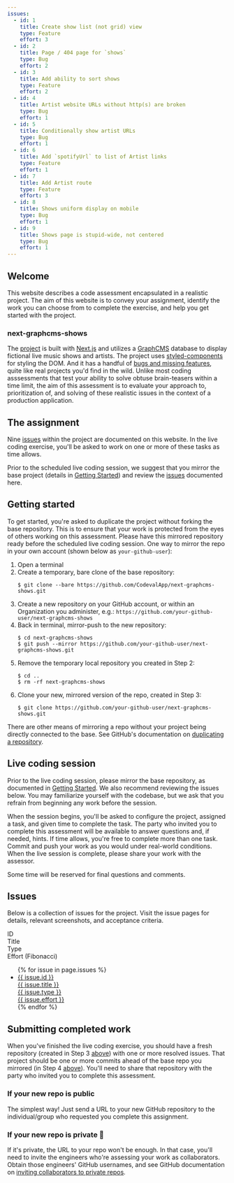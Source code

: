 ```yaml
---
issues:
  - id: 1
    title: Create show list (not grid) view
    type: Feature
    effort: 3
  - id: 2
    title: Page / 404 page for `shows`
    type: Bug
    effort: 2
  - id: 3
    title: Add ability to sort shows
    type: Feature
    effort: 2
  - id: 4
    title: Artist website URLs without http(s) are broken
    type: Bug
    effort: 1
  - id: 5
    title: Conditionally show artist URLs
    type: Bug
    effort: 1
  - id: 6
    title: Add `spotifyUrl` to list of Artist links
    type: Feature
    effort: 1
  - id: 7
    title: Add Artist route
    type: Feature
    effort: 3
  - id: 8
    title: Shows uniform display on mobile
    type: Bug
    effort: 1
  - id: 9
    title: Shows page is stupid-wide, not centered
    type: Bug
    effort: 1
---
```


## Welcome
This website describes a code assessment encapsulated in a realistic project. The aim of this website is to convey your assignment, identify the work you can choose from to complete the exercise, and help you get started with the project.

### next-graphcms-shows
The [project] is built with [Next.js] and utilizes a [GraphCMS] database to display fictional live music shows and artists. The project uses [styled-components] for styling the DOM. And it has a handful of [bugs and missing features](#issues), quite like real projects you'd find in the wild. Unlike most coding asssessments that test your ability to solve obtuse brain-teasers within a time limit, the aim of this assessment is to evaluate your approach to, prioritization of, and solving of these realistic issues in the context of a production application.

## The assignment
Nine [issues](#issues) within the project are documented on this website. In the live coding exercise, you'll be asked to work on one or more of these tasks as time allows.

Prior to the scheduled live coding session, we suggest that you mirror the base project (details in [Getting Started](#getting-started)) and review the [issues](#issues) documented here.

## Getting started
To get started, you're asked to duplicate the project without forking the base repository. This is to ensure that your work is protected from the eyes of others working on this assessment. Please have this mirrored repository ready before the scheduled live coding session. One way to mirror the repo in your own account (shown below as `your-github-user`):

1. Open a terminal
2. Create a temporary, bare clone of the base repository:
   ```
   $ git clone --bare https://github.com/CodevalApp/next-graphcms-shows.git
   ```
3. Create a new repository on your GitHub account, or within 
   an Organization you administer, e.g.:
   `https://github.com/your-github-user/next-graphcms-shows`
4. Back in terminal, mirror-push to the new repository:
   ```
   $ cd next-graphcms-shows
   $ git push --mirror https://github.com/your-github-user/next-graphcms-shows.git
   ```
5. Remove the temporary local repository you created in Step 2:
   ```
   $ cd ..
   $ rm -rf next-graphcms-shows
   ```
6. Clone your new, mirrored version of the repo, created in Step 3:
   ```
   $ git clone https://github.com/your-github-user/next-graphcms-shows.git
   ```

There are other means of mirroring a repo without your project being directly connected to the base. See GitHub's documentation on [duplicating a repository].

## Live coding session
Prior to the live coding session, please mirror the base repository, as documented in [Getting Started](#getting-started). We also recommend reviewing the issues below. You may familiarize yourself with the codebase, but we ask that you refrain from beginning any work before the session.

When the session begins, you'll be asked to configure the project, assigned a task, and given time to complete the task. The party who invited you to complete this assessment will be available to answer questions and, if needed, hints. If time allows, you're free to complete more than one task. Commit and push your work as you would under real-world conditions. When the live session is complete, please share your work with the assessor.

Some time will be reserved for final questions and comments.

## Issues
Below is a collection of issues for the project. Visit the issue pages for details, relevant screenshots, and acceptance criteria.

<div class="header-row">
  <div>ID</div>
  <div>Title</div>
  <div>Type</div>
  <div>Effort (Fibonacci)</div>
</div>

<ul class="issues-list">
{% for issue in page.issues %}
    <li>
      <a href="{{ site.baseurl }}/issues/{{ issue.id }}" class="flex-row">
        <div>
          {{ issue.id }}
        </div>
        <div>
          {{ issue.title }}
        </div>
        <div>
          {{ issue.type }}
        </div>
        <div>
          {{ issue.effort }}
        </div>
      </a>
    </li>
{% endfor %}
</ul>

## Submitting completed work
When you've finished the live coding exercise, you should have a fresh repository (created in Step 3 [above](#getting-started)) with one or more resolved issues. That project should be one or more commits ahead of the base repo you mirrored (in Step 4 [above](#getting-started)). You'll need to share that repository with the party who invited you to complete this assessment.

### If your new repo is public
The simplest way! Just send a URL to your new GitHub repository to the individual/group who requested you complete this assignment.

### If your new repo is private 🔐
If it's private, the URL to your repo won't be enough. In that case, you'll need to invite the engineers who're assessing your work as collaborators. Obtain those engineers' GitHub usernames, and see GitHub documentation on [inviting collaborators to private repos](https://docs.github.com/en/github/setting-up-and-managing-your-github-user-account/managing-access-to-your-personal-repositories/inviting-collaborators-to-a-personal-repository).

[duplicating a repository]: https://docs.github.com/en/github/creating-cloning-and-archiving-repositories/creating-a-repository-on-github/duplicating-a-repository
[project]: https://github.com/CodevalApp/next-graphcms-shows/
[Next.js]: https://nextjs.org/
[GraphCMS]: https://graphcms.com/
[styled-components]: https://styled-components.com/
